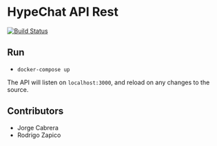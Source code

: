 # HypeChat API Rest

[![Build Status](https://travis-ci.com/jorgejcabrera/HypeChat.svg?branch=master)](https://travis-ci.com/jorgejcabrera/HypeChat)

## Run
* `docker-compose up`

The API will listen on `localhost:3000`, and reload on any changes to the source.

## Contributors
- Jorge Cabrera
- Rodrigo Zapico
